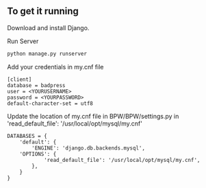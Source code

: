 
## To get it running
Download and install Django.

Run Server
```python
python manage.py runserver
```

Add your credentials in my.cnf file
```
[client]
database = badpress
user = <YOURUSERNAME>
password = <YOURPASSWORD>
default-character-set = utf8
```

Update the location of my.cnf file in BPW/BPW/settings.py in 'read_default_file': '/usr/local/opt/mysql/my.cnf'
```
DATABASES = {
    'default': {
        'ENGINE': 'django.db.backends.mysql',
    'OPTIONS': {
            'read_default_file': '/usr/local/opt/mysql/my.cnf',
        },
    }
}
```

